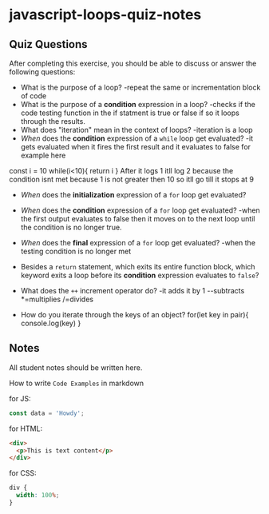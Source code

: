# javascript-loops-quiz-notes

## Quiz Questions

After completing this exercise, you should be able to discuss or answer the following questions:

- What is the purpose of a loop?
  -repeat the same or incrementation block of code
- What is the purpose of a **condition** expression in a loop?
  -checks if the code testing function in the if statment is true or false if so it loops through the results.
- What does "iteration" mean in the context of loops?
  -iteration is a loop
- _When_ does the **condition** expression of a `while` loop get evaluated?
  -it gets evaluated when it fires the first result and it evaluates to false for example here

const i = 10
while(i<10){
return i
}
After it logs 1 itll log 2 because the condition isnt met because 1 is not greater then 10 so itll go till it stops at 9

- _When_ does the **initialization** expression of a `for` loop get evaluated?

- _When_ does the **condition** expression of a `for` loop get evaluated?
  -when the first output evaluates to false then it moves on to the next loop until the condition is no longer true.
- _When_ does the **final** expression of a `for` loop get evaluated?
  -when the testing condition is no longer met
- Besides a `return` statement, which exits its entire function block, which keyword exits a loop before its **condition** expression evaluates to `false`?

- What does the `++` increment operator do?
  -it adds it by 1
  --subtracts
  \*=multiplies
  /=divides
- How do you iterate through the keys of an object?
  for(let key in pair){
  console.log(key)
  }

## Notes

All student notes should be written here.

How to write `Code Examples` in markdown

for JS:

```javascript
const data = 'Howdy';
```

for HTML:

```html
<div>
  <p>This is text content</p>
</div>
```

for CSS:

```css
div {
  width: 100%;
}
```
